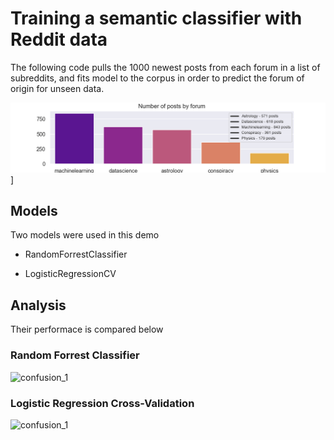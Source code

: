 # Training a semantic classifier with Reddit data

The following code pulls the 1000 newest posts
from each forum in a list of subreddits,
and fits model to the corpus in order to
predict the forum of origin for unseen data.

![post_dist](images/post_counts.png)]

## Models

Two models were used in this demo

- RandomForrestClassifier

- LogisticRegressionCV

## Analysis

Their performace is compared below

### Random Forrest Classifier

![confusion_1](images/confusion_matrix_RandomForestClassifier)

### Logistic Regression Cross-Validation

![confusion_1](images/confusion_matrix_LogisticRegressionCV)
